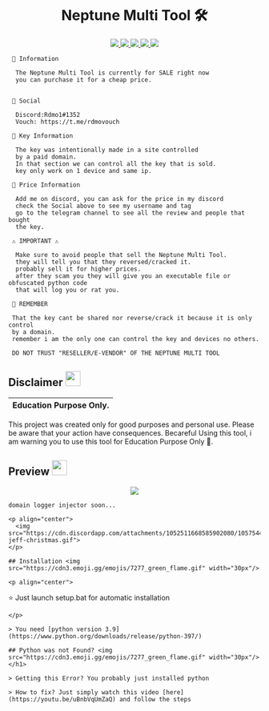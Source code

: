  
<h1 align="center">Neptune Multi Tool 🛠️ </h1>
<p align="center">
  <a href="https://github.com/Rdmo1/DisRo-Multi-Tool/blob/main/LICENSE">
    <img src="https://img.shields.io/badge/License-MIT-important">
  </a>
  <a href="https://www.python.org">
    <img src="https://img.shields.io/badge/Python-3.9-informational.svg">
  </a>
  <a href="https://github.com/AstraaDev/Discord-All-Tools-In-One">
    <img src="https://img.shields.io/badge/covarage-95%25-green">
  </a>
  <a href="https://github.com/AstraaDev">
    <img src="https://img.shields.io/github/repo-size/Rdmo1/Premium-Pack.svg?label=Repo%20size&style=flat-square">
  </a>
  <a href="https://github.com/Rdmo1">
    <img src="https://gpvc.arturio.dev/Rdmo1">
  </a>
</p>

<p align="center">

```
 📌 Information

  The Neptune Multi Tool is currently for SALE right now
  you can purchase it for a cheap price.
  
  
 📌 Social
  
  Discord:Rdmo1#1352
  Vouch: https://t.me/rdmovouch
  
 📌 Key Information

  The key was intentionally made in a site controlled
  by a paid domain.
  In that section we can control all the key that is sold.
  key only work on 1 device and same ip.
 
 📌 Price Information 
  
  Add me on discord, you can ask for the price in my discord
  check the Social above to see my username and tag
  go to the telegram channel to see all the review and people that bought
  the key.
  
 ⚠️ IMPORTANT ⚠️

  Make sure to avoid people that sell the Neptune Multi Tool.
  they will tell you that they reversed/cracked it.
  probably sell it for higher prices.
  after they scam you they will give you an executable file or obfuscated python code
  that will log you or rat you.

 📣 REMEMBER

 That the key cant be shared nor reverse/crack it because it is only control
 by a domain.
 remember i am the only one can control the key and devices no others.

 DO NOT TRUST "RESELLER/E-VENDOR" OF THE NEPTUNE MULTI TOOL
```
</p>

## Disclaimer  <img src="https://media.giphy.com/media/hvRJCLFzcasrR4ia7z/giphy.gif" width="30px"/>
</h1>

|Education Purpose Only.|
|-------------------------------------------------|
This project was created only for good purposes and personal use.
Please be aware that your action have consequences.
Becareful Using this tool, i am warning you to use this tool for Education Purpose Only 👀.

## Preview  <img src="https://cdn3.emoji.gg/emojis/1676-cameracat.png" width="30px"/>
</h1>


<p align="center">
  <img src="https://media.discordapp.net/attachments/1006899534078685254/1032904143624491078/unknown.png">
</p>

```
domain logger injector soon...

<p align="center">
  <img src="https://cdn.discordapp.com/attachments/1052511668585902080/1057544397425745980/pixel-jeff-christmas.gif">
</p>

## Installation <img src="https://cdn3.emoji.gg/emojis/7277_green_flame.gif" width="30px"/>

<p align="center">

```
  ⭐ Just launch setup.bat for automatic installation
```
</p>

> You need [python version 3.9](https://www.python.org/downloads/release/python-397/)

## Python was not Found? <img src="https://cdn3.emoji.gg/emojis/7277_green_flame.gif" width="30px"/>
</h1>

> Getting this Error? You probably just installed python

> How to fix? Just simply watch this video [here](https://youtu.be/uBnbVqUmZaQ) and follow the steps 

